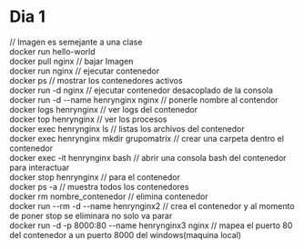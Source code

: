 # Dia 1
// Imagen es semejante a una clase  
docker run hello-world  
docker pull nginx // bajar Imagen  
docker run nginx // ejecutar contenedor  
docker ps // mostrar los contenedores activos  
docker run -d nginx // ejecutar contenedor desacoplado de la consola  
docker run -d --name henrynginx nginx // ponerle nombre al contendor  
docker logs henrynginx // ver logs del contenedor  
docker top henrynginx // ver los procesos  
docker exec henrynginx ls // listas los archivos del contenedor  
docker exec henrynginx mkdir grupomatrix // crear una carpeta dentro el contenedor  
docker exec -it henrynginx bash // abrir una consola bash del contenedor para interactuar  
docker stop henrynginx // para el contenedor  
docker ps -a // muestra todos los contenedores  
docker rm nombre_contenedor // elimina contenedor  
docker run --rm -d  --name henrynginx2 // crea el contenedor y al momento de poner stop se eliminara no solo va parar  
docker run -d -p 8000:80 --name henrynginx3 nginx // mapea el puerto 80 del contenedor a un puerto 8000 del windows(maquina local)  
